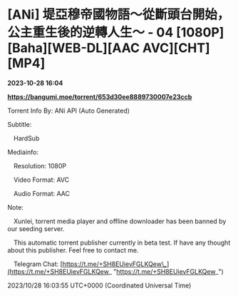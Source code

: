 # [ANi] 堤亞穆帝國物語～從斷頭台開始，公主重生後的逆轉人生～ - 04 [1080P][Baha][WEB-DL][AAC AVC][CHT][MP4]

**2023-10-28 16:04**

**https://bangumi.moe/torrent/653d30ee8889730007e23ccb**

Torrent Info By: ANi API (Auto Generated)

Subtitle:

 HardSub

Mediainfo:

 Resolution: 1080P

 Video Format: AVC

 Audio Format: AAC

  

Note:

 Xunlei, torrent media player and offline downloader has been banned by our seeding server.

 This automatic torrent publisher currently in beta test. If have any thought about this publisher. Feel free to contact me.

 Telegram Chat: [https://t.me/+SH8EUievFGLKQew\_](https://t.me/+SH8EUievFGLKQew_ "https://t.me/+SH8EUievFGLKQew_")

2023/10/28 16:03:55 UTC+0000 (Coordinated Universal Time)